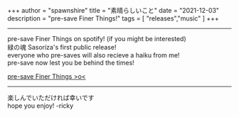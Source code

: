 +++
author = "spawnshire"
title = "素晴らしいこと"
date = "2021-12-03"
description = "pre-save Finer Things!"
tags = [
    "releases","music"
]
+++
***
  
pre-save Finer Things on spotify! (if you might be interested)  
緑の魂 Sasoriza's first public release!  
everyone who pre-saves will also recieve a haiku from me!  
pre-save now lest you be behind the times!  
  
[pre-save Finer Things >o<](https://distrokid.com/hyperfollow/sasoriza/finer-things)  
***
楽しんでいただければ幸いです  
hope you enjoy! -ricky

